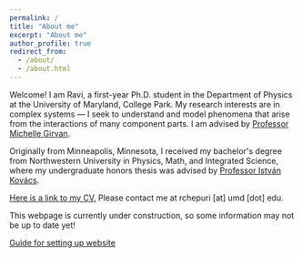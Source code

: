 ```yaml
---
permalink: /
title: "About me"
excerpt: "About me"
author_profile: true
redirect_from: 
  - /about/
  - /about.html
---
```


Welcome! I am Ravi, a first-year Ph.D. student in the Department of Physics at the University of Maryland, College Park. My research interests are in complex systems — I seek to understand and model phenomena that arise from the interactions of many component parts. I am advised by [Professor Michelle Girvan](https://sites.google.com/umd.edu/networks/home).

Originally from Minneapolis, Minnesota, I received my bachelor's degree from Northwestern University in Physics, Math, and Integrated Science, where my undergraduate honors thesis was advised by [Professor István Kovács](https://sites.northwestern.edu/kovacslab/).

[Here is a link to my CV.](https://ravi-chepuri.github.io/cv/) Please contact me at rchepuri \[at\] umd \[dot\] edu.


This webpage is currently under construction, so some information may not be up to date yet!

[Guide for setting up website](https://academicpages.github.io)

